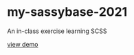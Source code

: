 # my-sassybase-2021
An in-class exercise learning SCSS

[view demo](https://anthonyn15.github.io/my-sassybase-2021)
